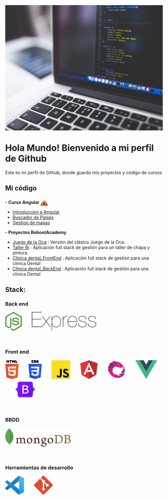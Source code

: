 <div style="width: 100%; display: flex; justify-content: space-around; margin-bottom: 20px">
  <img title="data" style="object-fit: cover; width: 100%; height: 400px" src="./images/developer.jpg"> 
</div>

# Hola Mundo! Bienvenido a mi perfil de Github

Este es mi perfil de Github, donde guardo mis proyectos y código de cursos

## Mi código

**- Curso Angular** <img title="In progress" height="20" style="position: relative; bottom: -5px" src="./images/inprogress.png">

- [Introduccion a Angular](https://github.com/anate82/angular-cursos)
- [Buscador de Paises](https://github.com/anate82/BuscadorPaises)
- [Gestion de mapas](https://github.com/anate82/mapasAngular)

**- Proyectos RebootAcademy**

- [Juego de la Oca](https://github.com/anate82/TheRebootGame) : Versión del clásico Juego de la Oca.
- [Taller Bj](https://github.com/anate82/TallerBj) : Aplicación full stack de gestión para un taller de chapa y pintura.
- [Clinica dental_FrontEnd](https://github.com/anate82/clinica_dental_frontend) : Aplicación full stack de gestión para una clinica Dental
- [Clinica dental_BackEnd](https://github.com/anate82/clinica_dental_backend) : Aplicación full stack de gestión para una clinica Dental

## **Stack:**

### Back end

<img title="Node" height="60" src="./images/nodejs-icon.svg"> &nbsp;&nbsp;&nbsp;&nbsp;&nbsp;&nbsp;
<img title="Express" height="60" src="./images/express.svg"> &nbsp;&nbsp;&nbsp;&nbsp;&nbsp;&nbsp;

<br>

### Front end

<img title="HTML 5" height="60" src="./images/html-5.svg"> &nbsp;&nbsp;&nbsp;&nbsp;&nbsp;&nbsp;
<img title="CSS 3" height="60" src="./images/css-3.svg"> &nbsp;&nbsp;&nbsp;&nbsp;&nbsp;&nbsp;
<img title="JavaScript" height="60" src="./images/javascript.svg"> &nbsp;&nbsp;&nbsp;&nbsp;&nbsp;&nbsp;
<img title="Angular" height="60" src="./images/angular-icon.svg"> &nbsp;&nbsp;&nbsp;&nbsp;&nbsp;&nbsp;
<img title="RxJs" height="60" src="./images/rxjs.svg"> &nbsp;&nbsp;&nbsp;&nbsp;&nbsp;&nbsp;
<img title="Vue" height="60" src="./images/vue.svg"> &nbsp;&nbsp;&nbsp;&nbsp;&nbsp;&nbsp;
<img title="Bootstrap" height="60" src="./images/bootstrap.png"> &nbsp;&nbsp;&nbsp;&nbsp;&nbsp;&nbsp;

<br>

### BBDD

<img title="MongoDB" height="60" src="./images/mongodb.svg"> &nbsp;&nbsp;&nbsp;&nbsp;&nbsp;&nbsp;

<br>

### Herramientas de desarrollo

<img title="Visual Studio Code" height="60" src="./images/vsc.svg"> &nbsp;&nbsp;&nbsp;&nbsp;&nbsp;&nbsp;
<img title="Git" height="60" src="./images/git-icon.svg"> &nbsp;&nbsp;&nbsp;&nbsp;&nbsp;&nbsp;

<!-- ## Mis estadísticas de Github:
[![Ana's github stats](https://github-readme-stats.vercel.app/api?username=anate82)](https://github.com/anate82/github-readme-stats)

## **Lenguajes más utilizados:**
[![Top Langs](https://github-readme-stats.vercel.app/api/top-langs/?username=anate82&layout=compact)](https://github.com/anate82/github-readme-stats)
 -->
